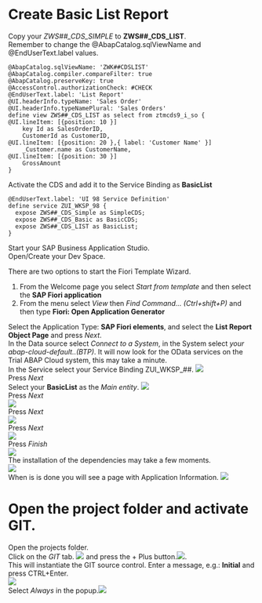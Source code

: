 # Create Basic List Report
Copy your *ZWS##_CDS_SIMPLE* to **ZWS##_CDS_LIST**.</br>
Remember to change the @AbapCatalog.sqlViewName and @EndUserText.label values.</br>
```ABAP CDS
@AbapCatalog.sqlViewName: 'ZWK##CDSLIST'
@AbapCatalog.compiler.compareFilter: true
@AbapCatalog.preserveKey: true
@AccessControl.authorizationCheck: #CHECK
@EndUserText.label: 'List Report'
@UI.headerInfo.typeName: 'Sales Order'
@UI.headerInfo.typeNamePlural: 'Sales Orders'
define view ZWS##_CDS_LIST as select from ztmcds9_i_so {
@UI.lineItem: [{position: 10 }]
    key Id as SalesOrderID,
    CustomerId as CustomerID,
@UI.lineItem: [{position: 20 },{ label: 'Customer Name' }]    
    _Customer.name as CustomerName,
@UI.lineItem: [{position: 30 }]    
    GrossAmount
}
```
Activate the CDS and add it to the Service Binding as **BasicList**
```ABAP CDS
@EndUserText.label: 'UI 98 Service Definition'
define service ZUI_WKSP_98 {
  expose ZWS##_CDS_Simple as SimpleCDS;
  expose ZWS##_CDS_Basic as BasicCDS;
  expose ZWS##_CDS_LIST as BasicList;
}
```
Start your SAP Business Application Studio.</br>
Open/Create your Dev Space.

There are two options to start the Fiori Template Wizard.</br>
1. From the Welcome page you select *Start from template* and then select the **SAP Fiori application**
2. From the menu select *View* then *Find Command... (Ctrl+shift+P)* and then type **Fiori: Open Application Generator**

Select the Application Type: **SAP Fiori elements**, and select the **List Report Object Page** and press *Next*.</br>
In the Data source select *Connect to a System*, in the System select *your abap-cloud-default..(BTP)*. It will now look for the OData services on the Trial ABAP Cloud system, this may take a minute.</br>
In the Service select your Service Binding ZUI_WKSP_##.
![](../../Images/012.png)</br>
Press *Next*</br>
Select your **BasicList** as the *Main entity*.
![](../../Images/013.png)</br>
Press *Next*</br>
![](../../Images/014.png)</br>
Press *Next*</br>
![](../../Images/015.png)</br>
Press *Next*</br>
![](../../Images/016.png)</br>
Press *Finish*</br>
![](../../Images/017.png)</br>
The installation of the dependencies may take a few moments.</br>
![](../../Images/018.png)</br>
When is is done you will see a page with Application Information.
![](../../Images/019.png)</br>

# Open the project folder and activate GIT.
Open the projects folder.</br>
Click on the *GIT* tab. ![](../../Images/020.png) and press the + Plus button.![](./../../Images/021.png).</br>
This will instantiate the GIT source control. Enter a message, e.g.: **Initial** and press CTRL+Enter.</br>
![](../../Images/022.png)</br>
Select *Always* in the popup.![](../../Images/023.png)</br>
